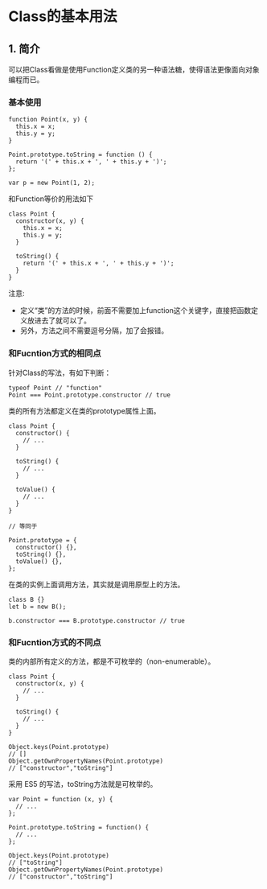 # Class的基本用法

## 1. 简介

可以把Class看做是使用Function定义类的另一种语法糖，使得语法更像面向对象编程而已。

### 基本使用

```
function Point(x, y) {
  this.x = x;
  this.y = y;
}

Point.prototype.toString = function () {
  return '(' + this.x + ', ' + this.y + ')';
};

var p = new Point(1, 2);
```

和Function等价的用法如下

```
class Point {
  constructor(x, y) {
    this.x = x;
    this.y = y;
  }

  toString() {
    return '(' + this.x + ', ' + this.y + ')';
  }
}
```

注意:

- 定义“类”的方法的时候，前面不需要加上function这个关键字，直接把函数定义放进去了就可以了。
- 另外，方法之间不需要逗号分隔，加了会报错。


### 和Fucntion方式的相同点

针对Class的写法，有如下判断：

```
typeof Point // "function"
Point === Point.prototype.constructor // true
```

类的所有方法都定义在类的prototype属性上面。

```
class Point {
  constructor() {
    // ...
  }

  toString() {
    // ...
  }

  toValue() {
    // ...
  }
}

// 等同于

Point.prototype = {
  constructor() {},
  toString() {},
  toValue() {},
};
```

在类的实例上面调用方法，其实就是调用原型上的方法。

```
class B {}
let b = new B();

b.constructor === B.prototype.constructor // true
```


### 和Fucntion方式的不同点


类的内部所有定义的方法，都是不可枚举的（non-enumerable）。

```
class Point {
  constructor(x, y) {
    // ...
  }

  toString() {
    // ...
  }
}

Object.keys(Point.prototype)
// []
Object.getOwnPropertyNames(Point.prototype)
// ["constructor","toString"]
```


采用 ES5 的写法，toString方法就是可枚举的。

```
var Point = function (x, y) {
  // ...
};

Point.prototype.toString = function() {
  // ...
};

Object.keys(Point.prototype)
// ["toString"]
Object.getOwnPropertyNames(Point.prototype)
// ["constructor","toString"]
```